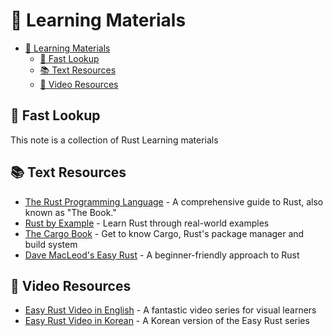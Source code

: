 # 📖 Learning Materials

- [📖 Learning Materials](#-learning-materials)
  - [👀 Fast Lookup](#-fast-lookup)
  - [📚 Text Resources](#-text-resources)
  - [🎥 Video Resources](#-video-resources)

## 👀 Fast Lookup

This note is a collection of Rust Learning materials

## 📚 Text Resources

- [The Rust Programming Language](https://doc.rust-lang.org/book/) - A comprehensive guide to Rust, also known as "The Book."
- [Rust by Example](https://doc.rust-lang.org/rust-by-example/) - Learn Rust through real-world examples
- [The Cargo Book](https://doc.rust-lang.org/cargo/) - Get to know Cargo, Rust's package manager and build system
- [Dave MacLeod's Easy Rust](https://dhghomon.github.io/easy_rust/) - A beginner-friendly approach to Rust

## 🎥 Video Resources

- [Easy Rust Video in English](https://www.youtube.com/playlist?list=PLfllocyHVgsRwLkTAhG0E-2QxCf-ozBkk) - A fantastic video series for visual learners
- [Easy Rust Video in Korean](https://www.youtube.com/playlist?list=PLfllocyHVgsSJf1zO6k6o3SX2mbZjAqYE) - A Korean version of the Easy Rust series
